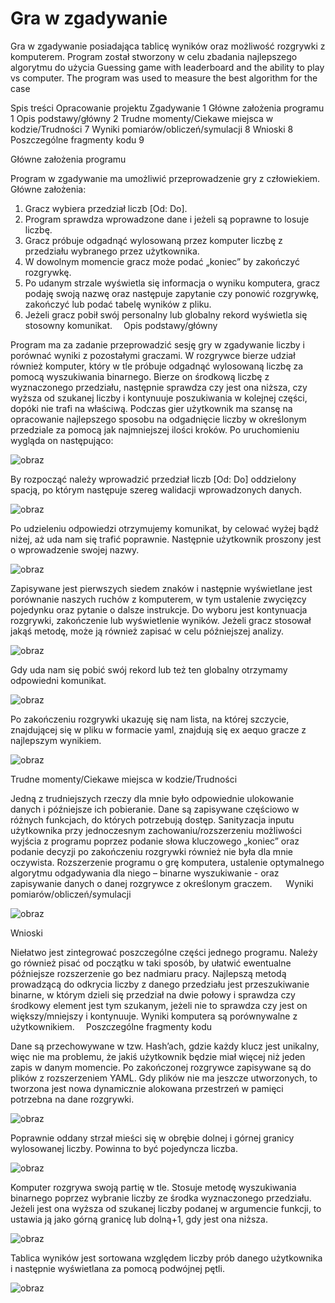 # Gra w zgadywanie
Gra w zgadywanie posiadająca tablicę wyników oraz możliwość rozgrywki z komputerem. Program został stworzony w celu zbadania najlepszego algorytmu do użycia
Guessing game with leaderboard and the ability to play vs computer. The program was used to measure the best algorithm for the case

 
Spis treści
Opracowanie projektu Zgadywanie	1
Główne założenia programu	1
Opis podstawy/główny	2
Trudne momenty/Ciekawe miejsca w kodzie/Trudności	7
Wyniki pomiarów/obliczeń/symulacji	8
Wnioski	8
Poszczególne fragmenty kodu	9


Główne założenia programu

Program w zgadywanie ma umożliwić przeprowadzenie gry z człowiekiem. Główne założenia:
1.	Gracz wybiera przedział liczb [Od: Do].
2.	Program sprawdza wprowadzone dane i jeżeli są poprawne to losuje liczbę.
3.	Gracz próbuje odgadnąć wylosowaną przez komputer liczbę z przedziału wybranego przez użytkownika.
4.	W dowolnym momencie gracz może podać „koniec” by zakończyć rozgrywkę.
5.	Po udanym strzale wyświetla się informacja o wyniku komputera, gracz podaję swoją nazwę oraz następuje zapytanie czy ponowić rozgrywkę, zakończyć lub podać tabelę wyników z pliku.
6.	Jeżeli gracz pobił swój personalny lub globalny rekord wyświetla się stosowny komunikat. 
Opis podstawy/główny

Program ma za zadanie przeprowadzić sesję gry w zgadywanie liczby i porównać wyniki z pozostałymi graczami. W rozgrywce bierze udział również komputer, który w tle próbuje odgadnąć wylosowaną liczbę za pomocą wyszukiwania binarnego. Bierze on środkową liczbę z wyznaczonego przedziału, następnie sprawdza czy jest ona niższa, czy wyższa od szukanej liczby i kontynuuje poszukiwania w kolejnej części, dopóki nie trafi na właściwą. Podczas gier użytkownik ma szansę na opracowanie najlepszego sposobu na odgadnięcie liczby w określonym przedziale za pomocą jak najmniejszej ilości kroków. Po uruchomieniu wygląda on następująco:

![obraz](https://user-images.githubusercontent.com/92166393/207167844-7adeb6da-bc6f-4fda-8df9-d02c197c0a41.png)


By rozpocząć należy wprowadzić przedział liczb [Od: Do] oddzielony spacją, po którym następuje szereg walidacji wprowadzonych danych.

 ![obraz](https://user-images.githubusercontent.com/92166393/207168400-20be107c-044f-4c5f-9ef2-a804a11ea261.png)


Po udzieleniu odpowiedzi otrzymujemy komunikat, by celować wyżej bądź niżej, aż uda nam się trafić poprawnie. Następnie użytkownik proszony jest o wprowadzenie swojej nazwy.

 
![obraz](https://user-images.githubusercontent.com/92166393/207168684-3be1fdf7-9b97-4a3b-a107-0c641949d459.png)

Zapisywane jest pierwszych siedem znaków i następnie wyświetlane jest porównanie naszych ruchów z komputerem, w tym ustalenie zwycięzcy pojedynku oraz pytanie o dalsze instrukcje. Do wyboru jest kontynuacja rozgrywki, zakończenie lub wyświetlenie wyników. Jeżeli gracz stosował jakąś metodę, może ją również zapisać w celu późniejszej analizy.

 
![obraz](https://user-images.githubusercontent.com/92166393/207168701-0a7dedbb-7909-4cb9-ba5c-194027daac28.png)

Gdy uda nam się pobić swój rekord lub też ten globalny otrzymamy odpowiedni komunikat.

 
![obraz](https://user-images.githubusercontent.com/92166393/207168722-c4b66230-a8c0-4677-922b-85fa52e8c470.png)

Po zakończeniu rozgrywki ukazuję się nam lista, na której szczycie, znajdującej się w pliku w formacie yaml, znajdują się ex aequo gracze z najlepszym wynikiem.

 
![obraz](https://user-images.githubusercontent.com/92166393/207168735-2973ffec-8933-489a-a343-3cb9fabb5dee.png)

Trudne momenty/Ciekawe miejsca w kodzie/Trudności

Jedną z trudniejszych rzeczy dla mnie było odpowiednie ulokowanie danych i późniejsze ich pobieranie. Dane są zapisywane częściowo w różnych funkcjach, do których potrzebują dostęp.
Sanityzacja inputu użytkownika przy jednoczesnym zachowaniu/rozszerzeniu możliwości wyjścia z programu poprzez podanie słowa kluczowego „koniec” oraz podanie decyzji po zakończeniu rozgrywki również nie była dla mnie oczywista.
Rozszerzenie programu o grę komputera, ustalenie optymalnego algorytmu odgadywania dla niego – binarne wyszukiwanie - oraz zapisywanie danych o danej rozgrywce z określonym graczem.
 
Wyniki pomiarów/obliczeń/symulacji

 
![obraz](https://user-images.githubusercontent.com/92166393/207168759-80039ad6-588a-4a28-8d42-e95f43d6cb2f.png)

Wnioski

Niełatwo jest zintegrować poszczególne części jednego programu. Należy go również pisać od początku w taki sposób, by ułatwić ewentualne późniejsze rozszerzenie go bez nadmiaru pracy.
Najlepszą metodą prowadzącą do odkrycia liczby z danego przedziału jest przeszukiwanie binarne, w którym dzieli się przedział na dwie połowy i sprawdza czy środkowy element jest tym szukanym, jeżeli nie to sprawdza czy jest on większy/mniejszy i kontynuuje. Wyniki komputera są porównywalne z użytkownikiem. 
Poszczególne fragmenty kodu

Dane są przechowywane w tzw. Hash’ach, gdzie każdy klucz jest unikalny, więc nie ma problemu, że jakiś użytkownik będzie miał więcej niż jeden zapis w danym momencie. Po zakończonej rozgrywce zapisywane są do plików z rozszerzeniem YAML. Gdy plików nie ma jeszcze utworzonych, to tworzona jest nowa dynamicznie alokowana przestrzeń w pamięci potrzebna na dane rozgrywki.

 
![obraz](https://user-images.githubusercontent.com/92166393/207168780-d11ee591-d8f8-4bb1-952a-5ab444cca712.png)

Poprawnie oddany strzał mieści się w obrębie dolnej i górnej granicy wylosowanej liczby. Powinna to być pojedyncza liczba.

 
![obraz](https://user-images.githubusercontent.com/92166393/207168789-dfbe5441-68b7-4fd0-8826-24c4f40c362e.png)

Komputer rozgrywa swoją partię w tle. Stosuje metodę wyszukiwania binarnego poprzez wybranie liczby ze środka wyznaczonego przedziału. Jeżeli jest ona wyższa od szukanej liczby podanej w argumencie funkcji, to ustawia ją jako górną granicę lub dolną+1, gdy jest ona niższa.

 
![obraz](https://user-images.githubusercontent.com/92166393/207168797-dd85e836-3afb-4176-b580-abdb4c0e7f02.png)

Tablica wyników jest sortowana względem liczby prób danego użytkownika i następnie wyświetlana za pomocą podwójnej pętli.

 
![obraz](https://user-images.githubusercontent.com/92166393/207168804-4a44dea5-0539-4155-87a5-bc38295bfb17.png)

